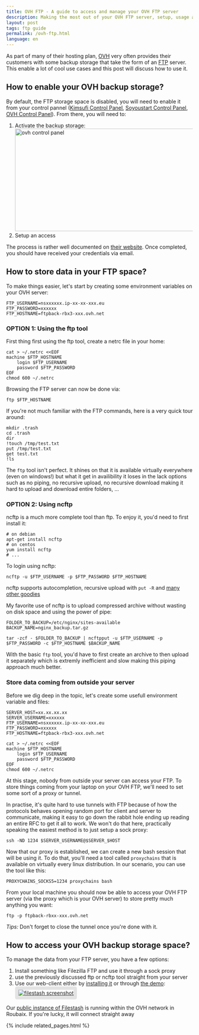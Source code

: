 ```yaml
---
title: OVH FTP - A guide to access and manage your OVH FTP server
description: Making the most out of your OVH FTP server, setup, usage and tooling.
layout: post
tags: ftp guide
permalink: /ovh-ftp.html
language: en
---
```


As part of many of their hosting plan, [OVH](https://en.wikipedia.org/wiki/OVH) very often provides their customers with some backup storage that take the form of an [FTP](https://en.wikipedia.org/wiki/File_Transfer_Protocol) server. This enable a lot of cool use cases and this post will discuss how to use it.

## How to enable your OVH backup storage?

By default, the FTP storage space is disabled, you will need to enable it from your control pannel ([Kimsufi Control Panel](https://www.kimsufi.com/fr/manager/), [Soyoustart Control Panel](https://eu.soyoustart.com/manager/), [OVH Control Panel](https://www.ovh.com/manager/)). From there, you will need to:
1. Activate the backup storage: <img alt="ovh control panel" src="https://docs.ovh.com/asia/en/dedicated/services-backup-storage/images/backup-storage-01-edited.png" style="width:832px;max-width:100%;height:277px;"/>
2. Setup an access

The process is rather well documented on [their website](https://docs.ovh.com/au/en/dedicated/services-backup-storage/). Once completed, you should have received your credentials via email.

## How to store data in your FTP space?

To make things easier, let's start by creating some environment variables on your OVH server:
```
FTP_USERNAME=nsxxxxxx.ip-xx-xx-xxx.eu
FTP_PASSWORD=xxxxxx
FTP_HOSTNAME=ftpback-rbx3-xxx.ovh.net
```

### OPTION 1: Using the ftp tool

First thing first using the ftp tool, create a netrc file in your home:
```
cat > ~/.netrc <<EOF
machine $FTP_HOSTNAME
	login $FTP_USERNAME
	password $FTP_PASSWORD
EOF
chmod 600 ~/.netrc
```

Browsing the FTP server can now be done via:
```
ftp $FTP_HOSTNAME
```

If you're not much familiar with the FTP commands, here is a very quick tour around:
```
mkdir .trash
cd .trash
dir
!touch /tmp/test.txt
put /tmp/test.txt
get test.txt
!ls
```

The `ftp` tool isn't perfect. It shines on that it is available virtually everywhere (even on windows!) but what it get in availibility it loses in the lack options such as no piping, no recursive upload, no recursive download making it hard to upload and download entire folders, ...

### OPTION 2: Using ncftp

ncftp is a much more complete tool than ftp. To enjoy it, you'd need to first install it:
```
# on debian
apt-get install ncftp
# on centos
yum install ncftp
# ...
```

To login using ncftp:
```
ncftp -u $FTP_USERNAME -p $FTP_PASSWORD $FTP_HOSTNAME
```

ncftp supports autocompletion, recursive upload with `put -R` and [many other goodies](https://www.ncftp.com/ncftp/doc/ncftp.html)

My favorite use of ncftp is to upload compressed archive without wasting on disk space and using the power of pipe:
```
FOLDER_TO_BACKUP=/etc/nginx/sites-available
BACKUP_NAME=nginx_backup.tar.gz

tar -zcf - $FOLDER_TO_BACKUP | ncftpput -u $FTP_USERNAME -p $FTP_PASSWORD -c $FTP_HOSTNAME $BACKUP_NAME
```

With the basic `ftp` tool, you'd have to first create an archive to then upload it separately which is extremly inefficient and slow making this piping approach much better.

### Store data coming from outside your server

Before we dig deep in the topic, let's create some usefull environment variable and files:
```
SERVER_HOST=xx.xx.xx.xx
SERVER_USERNAME=xxxxxx
FTP_USERNAME=nsxxxxxx.ip-xx-xx-xxx.eu
FTP_PASSWORD=xxxxxx
FTP_HOSTNAME=ftpback-rbx3-xxx.ovh.net

cat > ~/.netrc <<EOF
machine $FTP_HOSTNAME
	login $FTP_USERNAME
	password $FTP_PASSWORD
EOF
chmod 600 ~/.netrc
```

At this stage, nobody from outside your server can access your FTP. To store things coming from your laptop on your OVH FTP, we'll need to set some sort of a proxy or tunnel.

In practise, it's quite hard to use tunnels with FTP because of how the protocols behaves opening random port for client and server to communicate, making it easy to go down the rabbit hole ending up reading an entire RFC to get it all to work. We won't do that here, practically speaking the easiest method is to just setup a sock proxy:
```
ssh -ND 1234 $SERVER_USERNAME@$SERVER_$HOST
```

Now that our proxy is established, we can create a new bash session that will be using it. To do that, you'll need a tool called `proxychains` that is available on virtually every linux distribution. In our scenario, you can use the tool like this:
```
PROXYCHAINS_SOCKS5=1234 proxychains bash
```

From your local machine you should now be able to access your OVH FTP server (via the proxy which is your OVH server) to store pretty much anything you want:

```
ftp -p ftpback-rbxx-xxx.ovh.net
```

*Tips:* Don't forget to close the tunnel once you're done with it.

## How to access your OVH backup storage space?

To manage the data from your FTP server, you have a few options:
1. Install something like Filezilla FTP and use it through a sock proxy
2. use the previously discussed ftp or ncftp tool straight from your server
3. Use our web-client either by [installing it](http://127.0.0.1:4000/docs/) or through [the demo](https://demo.filestash.app): <br>
<a href="https://demo.filestash.app"><img alt="filestash screenshot" src="/img/screenshots/viewerpage.png" style="border: 9px solid #0000001a; border-radius: 5px; object-fit: cover;"/></a>
<div class="center">Our <a href="https://demo.filestash.app">public instance of Filestash</a> is running within the OVH network in Roubaix. If you're lucky, it will connect straight away</div>

{% include related_pages.html %}
